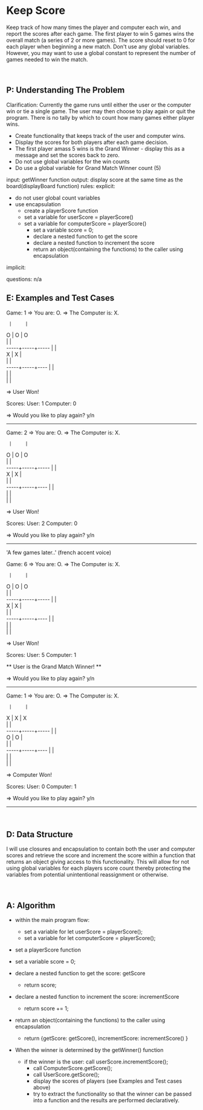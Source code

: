 # Keep Score

Keep track of how many times the player and computer each win, and report the scores after each game. The first player to win 5 games wins the overall match (a series of 2 or more games). The score should reset to 0 for each player when beginning a new match. Don't use any global variables. However, you may want to use a global constant to represent the number of games needed to win the match.

<br>

## P: Understanding The Problem

Clarification:
Currently the game runs until either the user or the computer win or tie a single game. The user may then choose to play again or quit the program. There is no tally by which to count how many games either player wins.
- Create functionality that keeps track of the user and computer wins. 
- Display the scores for both players after each game decision.
- The first player amass 5 wins is the Grand Winner - display this as a message and set the scores back to zero.
- Do not use global variables for the win counts
- Do use a global variable for Grand Match Winner count (5)
  
input: getWinner function
output: display score at the same time as the board(displayBoard function)
rules:
  explicit:
  - do not user global count variables
  - use encapsulation
    - create a playerScore function
    - set a variable for userScore = playerScore()
    - set a variable for computerScore = playerScore()
      - set a variable score = 0;
      - declare a nested function to get the score
      - declare a nested function to increment the score
      - return an object(containing the functions) to the caller using encapsulation

  implicit:

questions:
n/a

## E: Examples and Test Cases

Game: 1
=> You are: O.
=> The Computer is: X.

     |     |     
  O  |  O  |  O  
     |     |     
-----+-----+-----
     |     |     
  X  |  X  |     
     |     |     
-----+-----+----
     |     |     
     |     |     
     |     |     

=> User Won!

Scores:
User: 1
Computer: 0

=> Would you like to play again? y/n

- - - - - - - - - - - -

Game: 2
=> You are: O.
=> The Computer is: X.

     |     |     
  O  |  O  |  O  
     |     |     
-----+-----+-----
     |     |     
  X  |  X  |     
     |     |     
-----+-----+----
     |     |     
     |     |     
     |     |     

=> User Won!

Scores:
User: 2
Computer: 0

=> Would you like to play again? y/n

- - - - - - - - - - - -

'A few games later..' (french accent voice)

Game: 6
=> You are: O.
=> The Computer is: X.

     |     |     
  O  |  O  |  O  
     |     |     
-----+-----+-----
     |     |     
  X  |  X  |     
     |     |     
-----+-----+----
     |     |     
     |     |     
     |     |     

=> User Won!

Scores:
User: 5
Computer: 1

** User is the Grand Match Winner! **

=> Would you like to play again? y/n

- - - - - - - - - - - -

Game: 1
=> You are: O.
=> The Computer is: X.

     |     |     
  X  |  X  |  X  
     |     |     
-----+-----+-----
     |     |     
  O  |  O  |     
     |     |     
-----+-----+----
     |     |     
     |     |     
     |     |     

=> Computer Won!

Scores:
User: 0
Computer: 1

=> Would you like to play again? y/n

- - - - - - - - - - - -

<br>

## D: Data Structure

I will use closures and encapsulation to contain both the user and computer scores and retrieve the score and increment the score within a function that returns an object giving access to this functionality. This will allow for not using global variables for each players score count thereby protecting the variables from potential unintentional reassignment or otherwise.

<br>

## A: Algorithm

- within the main program flow:
  - set a variable for let userScore = playerScore();
  - set a variable for let computerScore = playerScore();
- set a playerScore function
- set a variable score = 0;
- declare a nested function to get the score: getScore
  - return score;
- declare a nested function to increment the score: incrementScore
  - return score += 1;
- return an object(containing the functions) to the caller using encapsulation
  - return {getScore: getScore(), incrementScore: incrementScore() }

- When the winner is determined by the getWinner() function
  - if the winner is the user: call userScore.incrementScore();
    - call ComputerScore.getScore();
    - call UserScore.getScore();
    - display the scores of players (see Examples and Test cases above)
    - try to extract the functionality so that the winner can be passed into a function and the results are performed declaratively.
